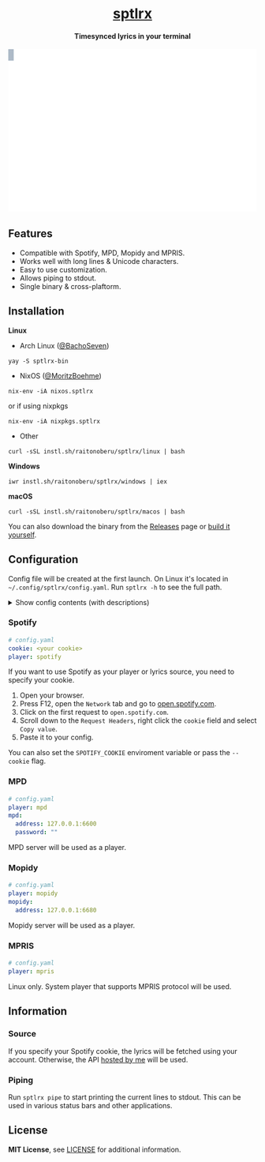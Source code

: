 <div align="center">

<h1><a href="https://github.com/raitonoberu/sptlrx">sptlrx</a></h1>
<h4>Timesynced lyrics in your terminal</h4>

![Crystal Castles - Not In Love](./demo.svg "Crystal Castles - Not In Love")

</div>

## Features

- Compatible with Spotify, MPD, Mopidy and MPRIS.
- Works well with long lines & Unicode characters.
- Easy to use customization.
- Allows piping to stdout.
- Single binary & cross-plaftorm.

## Installation

**Linux**

- Arch Linux ([@BachoSeven](https://github.com/BachoSeven))
```
yay -S sptlrx-bin
```
- NixOS ([@MoritzBoehme](https://github.com/MoritzBoehme))
```
nix-env -iA nixos.sptlrx
```

or if using nixpkgs

```
nix-env -iA nixpkgs.sptlrx
```
- Other
```
curl -sSL instl.sh/raitonoberu/sptlrx/linux | bash  
```

**Windows**
```
iwr instl.sh/raitonoberu/sptlrx/windows | iex  
```

**macOS**
```
curl -sSL instl.sh/raitonoberu/sptlrx/macos | bash   
```

You can also download the binary from the [Releases](https://github.com/raitonoberu/sptlrx/releases/latest) page or [build it yourself](./building.md).

## Configuration

Config file will be created at the first launch. On Linux it's located in `~/.config/sptlrx/config.yaml`. Run `sptlrx -h` to see the full path.

<details>
<summary>Show config contents (with descriptions)</summary>

```yaml
### Global settings ###
# Your Spotify cookie. Only needed if you are going to use Spotify as a player.
cookie: ""
# Player that will be used. Possible values: spotify, mpd, mopidy, mpris.
player: spotify
# Interval of the internal timer. Determines how often the terminal will be updated.
timerInterval: 200
# Interval for checking the position. Doesn't really affect the precision.
updateInterval: 3000

### Style settings ###
style:
  # Horizontal alignment of lines. Possible values: left, center, right.
  hAlignment: center
  # Style of the lines before the current one.
  before:
    # The colors can be either in HEX format, or ANSI 0-255.
    background: ""
    foreground: ""
    bold: true
    italic: false
    undeline: false
    strikethrough: false
    blink: false
    faint: false
  # Style of the current line.
  current:
    # The colors can be either in HEX format, or ANSI 0-255.
    background: ""
    foreground: ""
    bold: true
    italic: false
    undeline: false
    strikethrough: false
    blink: false
    faint: false
  # Style of the lines after the current one.
  after:
    # The colors can be either in HEX format, or ANSI 0-255.
    background: ""
    foreground: ""
    bold: false
    italic: false
    undeline: false
    strikethrough: false
    blink: false
    faint: true

### Pipe settings ###
pipe:
  # Maximum line length. 0 - unlimited.
  length: 0
  # How to handle overflowing strings. Possible values: word, none, ellipsis.
  overflow: word
  # Whether to ignore errors instead of printing to stdout.
  ignoreErrors: true

### MPD settings ###
mpd:
  # MPD server address with port
  address: 127.0.0.1:6600
  # MPD server password (if any)
  password: ""

### Mopidy settings ###
mopidy:
  # Mopidy server address with port
  address: 127.0.0.1:6680
```
</details>

### Spotify

```yaml
# config.yaml
cookie: <your cookie>
player: spotify
```

If you want to use Spotify as your player or lyrics source, you need to specify your cookie.

1. Open your browser.
2. Press F12, open the `Network` tab and go to [open.spotify.com](https://open.spotify.com/).
3. Click on the first request to `open.spotify.com`.
4. Scroll down to the `Request Headers`, right click the `cookie` field and select `Copy value`.
5. Paste it to your config.

You can also set the `SPOTIFY_COOKIE` enviroment variable or pass the `--cookie` flag.

### MPD

```yaml
# config.yaml
player: mpd
mpd:
  address: 127.0.0.1:6600
  password: ""
```

MPD server will be used as a player.

### Mopidy

```yaml
# config.yaml
player: mopidy
mopidy:
  address: 127.0.0.1:6680
```

Mopidy server will be used as a player.

### MPRIS

```yaml
# config.yaml
player: mpris
```

Linux only. System player that supports MPRIS protocol will be used.

## Information

### Source

If you specify your Spotify cookie, the lyrics will be fetched using your account. Otherwise, the API [hosted by me](https://github.com/raitonoberu/lyricsapi) will be used.

### Piping

Run `sptlrx pipe` to start printing the current lines to stdout. This can be used in various status bars and other applications.

## License

**MIT License**, see [LICENSE](./LICENSE) for additional information.
